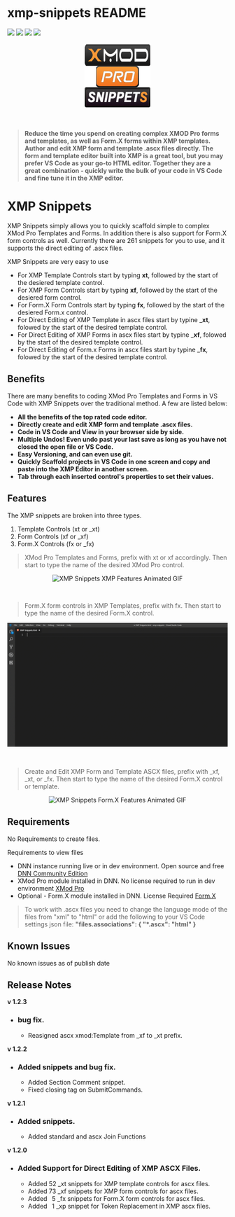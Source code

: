 # xmp-snippets README


[![](https://vsmarketplacebadge.apphb.com/version-short/SteveKrantzman.xmp-snippets.svg)](https://marketplace.visualstudio.com/items?itemName-SteveKrantzman.xmp-snippets) 
[![](https://vsmarketplacebadge.apphb.com/downloads-short/SteveKrantzman.xmp-snippets.svg)](https://marketplace.visualstudio.com/items?itemName-SteveKrantzman.xmp-snippets) 
[![](https://vsmarketplacebadge.apphb.com/rating-short/SteveKrantzman.xmp-snippets.svg)](https://marketplace.visualstudio.com/items?itemName-SteveKrantzman.xmp-snippets) 
[![](https://img.shields.io/badge/Dev--Community-XMP-orange.svg)](https://www.dnndev.com)

<p align="center"><img src="https://raw.githubusercontent.com/skrantzman/XMP-Snippets/master/XMP_Snippets_Logo.png" width="150" height="150" alt="XMP Snippets Logo"></p>
<br />

> __Reduce the time you spend on creating complex XMOD Pro forms and templates, as well as Form.X forms within XMP templates.  Author and edit XMP form and template .ascx files directly. The form and template editor built into XMP is a great tool, but you may prefer VS Code as your go-to HTML editor. Together they are a great combination - quickly write the bulk of your code in VS Code and fine tune it in the XMP editor.__

# XMP Snippets

XMP Snippets simply allows you to quickly scaffold simple to complex XMod Pro Templates and Forms. In addition there is also support for Form.X form controls as well. Currently there are 261 snippets for you to use, and it supports the direct editing of .ascx files.

XMP Snippets are very easy to use

* For XMP Template Controls start by typing __xt__, followed by the start of the desiered template control.
* For XMP Form Controls start by typing __xf__, followed by the start of the desiered form control.
* For Form.X Form Controls start by typing __fx__, followed by the start of the desiered Form.x control.
* For Direct Editing of XMP Template in ascx files start by typine ___xt__, folowed by the start of the desired template control.
* For Direct Editing of XMP Forms in ascx files start by typine ___xf__, folowed by the start of the desired template control.
* For Direct Editing of Form.x Forms in ascx files start by typine ___fx__, folowed by the start of the desired template control. 

## Benefits
There are many benefits to coding XMod Pro Templates and Forms in VS Code with XMP Snippets over the traditional method. A few are listed below:

* __All the benefits of the top rated code editor.__
* __Directly create and edit XMP form and template .ascx files.__
* __Code in VS Code and View in your browser side by side.__
* __Multiple Undos! Even undo past your last save as long as you have not closed the open file or VS Code.__
* __Easy Versioning, and can even use git.__
* __Quickly Scaffold projects in VS Code in one screen and copy and paste into the XMP Editor in another screen.__
* __Tab through each inserted control's properties to set their values.__


## Features

The XMP snippets are broken into three types.
1. Template Controls (xt or _xt)
2. Form Controls (xf or _xf)
3. Form.X Controls (fx or _fx)
    
> XMod Pro Templates and Forms, prefix with xt or xf accordingly. Then start to type the name of the desired XMod Pro control.

<p align="center"><img src="https://raw.githubusercontent.com/skrantzman/XMP-Snippets/master/XMP_Snippets_XMP_Features.gif"   alt="XMP Snippets XMP Features Animated GIF"></p>

<br />

> Form.X form controls in XMP Templates, prefix with fx. Then start to type the name of the desired Form.X control.

<p align="center"><img src="https://raw.githubusercontent.com/skrantzman/XMP-Snippets/master/XMP_Snippets_FormX_Features.gif"   alt="XMP Snippets Form.X Features Animated GIF"></p>

<br />

> Create and Edit XMP Form and Template ASCX files, prefix with _xf, _xt, or _fx. Then start to type the name of the desired Form.X control or template.

<p align="center"><img src="https://raw.githubusercontent.com/skrantzman/XMP-Snippets/master/XMP_Snippets_ASCX_Features.gif"   alt="XMP Snippets Form.X Features Animated GIF"></p>

## Requirements

No Requirements to create files.

Requirements to view files
* DNN instance running live or in dev environment. Open source and free [DNN Community Edition](https://www.dnnsoftware.com/community  "DNN Software Community Edition Page")
* XMod Pro module installed in DNN. No license required to run in dev environment [XMod Pro](https://www.dnndev.com  "XMod Pro Home Page")
* Optional - Form.X module installed in DNN. License Required [Form.X](http://reflectmediagroup.com/Products/XMod-Pro-Plugins/Details/prodid/18 "Form.X Home Page")

> To work with .ascx files you need to change the language mode of the files from "xml" to "html" or add the following to your VS Code settings json file: __"files.associations": {
    "*.ascx": "html"
    }__


## Known Issues

No known issues as of publish date

## Release Notes

__v 1.2.3__ 
- ### bug fix.
    - Reasigned ascx xmod:Template from _xf to _xt prefix.

__v 1.2.2__ 
- ### Added snippets and bug fix.
    - Added Section Comment snippet.
    - Fixed closing tag on SubmitCommands.

__v 1.2.1__ 
- ### Added snippets.
    - Added standard and ascx Join Functions

__v 1.2.0__ 
- ### Added Support for Direct Editing of XMP ASCX Files.
    - Added 52 _xt snippets for XMP template controls for ascx files.
    - Added 73 _xf snippets for XMP form controls for ascx files. 
    - Added &ensp;5 _fx snippets for Form.X form controls for ascx files. 
    - Added &ensp;1 _xp snippet for Token Replacement in XMP ascx files. 


